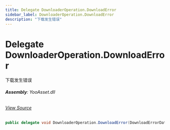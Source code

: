 ```yaml
---
title: Delegate DownloaderOperation.DownloadError
sidebar_label: DownloaderOperation.DownloadError
description: "下载发生错误"
---
```

# Delegate DownloaderOperation.DownloadError
下载发生错误

###### **Assembly**: YooAsset.dll
###### [View Source](https://github.com/tuyoogame/YooAsset-Samples.git/blob/main/Assets/YooAsset/Runtime/ResourcePackage/Operation/DownloaderOperation.cs#L32)
```csharp title="Declaration"
public delegate void DownloaderOperation.DownloadError(DownloadErrorData data)
```
